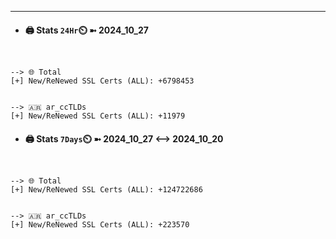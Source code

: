 

---
- #### 🖨️ **Stats** `24Hr`⏲️ ➼ 2024_10_27
```console


--> 🌐 Total
[+] New/ReNewed SSL Certs (ALL): +6798453


--> 🇦🇷 ar_ccTLDs
[+] New/ReNewed SSL Certs (ALL): +11979

```

- #### 🖨️ **Stats** `7Days`⏲️ ➼ 2024_10_27 <--> 2024_10_20
```console


--> 🌐 Total
[+] New/ReNewed SSL Certs (ALL): +124722686


--> 🇦🇷 ar_ccTLDs
[+] New/ReNewed SSL Certs (ALL): +223570

```

